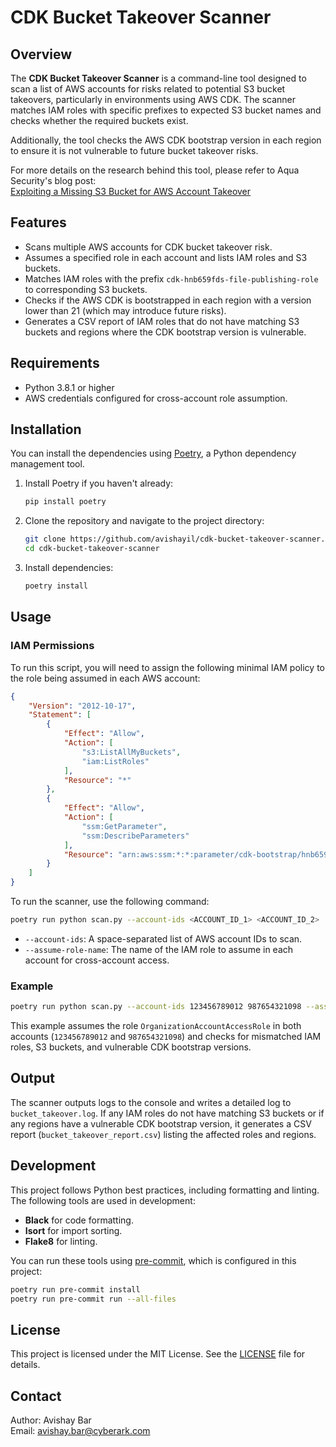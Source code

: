 
# CDK Bucket Takeover Scanner

## Overview

The **CDK Bucket Takeover Scanner** is a command-line tool designed to scan a list of AWS accounts for risks related to potential S3 bucket takeovers, particularly in environments using AWS CDK. The scanner matches IAM roles with specific prefixes to expected S3 bucket names and checks whether the required buckets exist.

Additionally, the tool checks the AWS CDK bootstrap version in each region to ensure it is not vulnerable to future bucket takeover risks.

For more details on the research behind this tool, please refer to Aqua Security's blog post:  
[Exploiting a Missing S3 Bucket for AWS Account Takeover](https://www.aquasec.com/blog/aws-cdk-risk-exploiting-a-missing-s3-bucket-allowed-account-takeover)

## Features

- Scans multiple AWS accounts for CDK bucket takeover risk.
- Assumes a specified role in each account and lists IAM roles and S3 buckets.
- Matches IAM roles with the prefix `cdk-hnb659fds-file-publishing-role` to corresponding S3 buckets.
- Checks if the AWS CDK is bootstrapped in each region with a version lower than 21 (which may introduce future risks).
- Generates a CSV report of IAM roles that do not have matching S3 buckets and regions where the CDK bootstrap version is vulnerable.

## Requirements

- Python 3.8.1 or higher
- AWS credentials configured for cross-account role assumption.

## Installation

You can install the dependencies using [Poetry](https://python-poetry.org/), a Python dependency management tool.

1. Install Poetry if you haven't already:
   ```bash
   pip install poetry
   ```

2. Clone the repository and navigate to the project directory:
   ```bash
   git clone https://github.com/avishayil/cdk-bucket-takeover-scanner.git
   cd cdk-bucket-takeover-scanner
   ```

3. Install dependencies:
   ```bash
   poetry install
   ```

## Usage

### IAM Permissions

To run this script, you will need to assign the following minimal IAM policy to the role being assumed in each AWS account:

```json
{
    "Version": "2012-10-17",
    "Statement": [
        {
            "Effect": "Allow",
            "Action": [
                "s3:ListAllMyBuckets",
                "iam:ListRoles"
            ],
            "Resource": "*"
        },
        {
            "Effect": "Allow",
            "Action": [
                "ssm:GetParameter",
                "ssm:DescribeParameters"
            ],
            "Resource": "arn:aws:ssm:*:*:parameter/cdk-bootstrap/hnb659fds/version"
        }
    ]
}
```

To run the scanner, use the following command:

```bash
poetry run python scan.py --account-ids <ACCOUNT_ID_1> <ACCOUNT_ID_2> ... --assume-role-name <ROLE_NAME>
```

- `--account-ids`: A space-separated list of AWS account IDs to scan.
- `--assume-role-name`: The name of the IAM role to assume in each account for cross-account access.

### Example

```bash
poetry run python scan.py --account-ids 123456789012 987654321098 --assume-role-name OrganizationAccountAccessRole
```

This example assumes the role `OrganizationAccountAccessRole` in both accounts (`123456789012` and `987654321098`) and checks for mismatched IAM roles, S3 buckets, and vulnerable CDK bootstrap versions.

## Output

The scanner outputs logs to the console and writes a detailed log to `bucket_takeover.log`. If any IAM roles do not have matching S3 buckets or if any regions have a vulnerable CDK bootstrap version, it generates a CSV report (`bucket_takeover_report.csv`) listing the affected roles and regions.

## Development

This project follows Python best practices, including formatting and linting. The following tools are used in development:

- **Black** for code formatting.
- **Isort** for import sorting.
- **Flake8** for linting.

You can run these tools using [pre-commit](https://pre-commit.com/), which is configured in this project:

```bash
poetry run pre-commit install
poetry run pre-commit run --all-files
```

## License

This project is licensed under the MIT License. See the [LICENSE](LICENSE) file for details.

## Contact

Author: Avishay Bar  
Email: avishay.bar@cyberark.com
